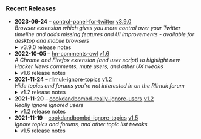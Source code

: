 ### Recent Releases

<!-- RECENT_RELEASES -->
<ul>
<li>
  <strong>2023-06-24</strong> – <a href="https://github.com/insin/control-panel-for-twitter">control-panel-for-twitter</a> <a href="https://github.com/insin/control-panel-for-twitter/releases/tag/v3.9.0">v3.9.0</a>
  <div><em>Browser extension which gives you more control over your Twitter timeline and adds missing features and UI improvements - available for desktop and mobile browsers</em></div>
  <details><summary>v3.9.0 release notes</summary><ul>
<li>Added a "Retweets in Lists" setting which lets you hide retweets in pinned Lists on the Home screen</li>
<li>Added an option to only hide Explore on desktop when the sidebar is visible (enabled by default)</li>
<li>Changed default setting: don't hide Communities, as it's not a main navigation item on mobile any more</li>
<li>Changed default setting: don't shrink the account switcher on desktop</li>
<li>Fixed "Hide Subscriptions" not hiding Subscribe buttons in the desktop media viewer modal</li>
<li>Fixed some French and Simplified Chinese translations</li>
</ul>
<hr>
<p>Available in the following extension stores:</p>
<p><a href="https://chrome.google.com/webstore/detail/control-panel-for-twitter/kpmjjdhbcfebfjgdnpjagcndoelnidfj" rel="nofollow"><img src="https://user-images.githubusercontent.com/226692/212897023-9e66b1b0-e1cd-44df-a4f2-3d5bda80c5f8.png" alt="Chrome" style="max-width: 100%;"></a></p>
<hr>
<h2>Screenshots</h2>
<h3>New/changed settings</h3>
<p><a target="_blank" rel="noopener noreferrer" href="https://github.com/insin/control-panel-for-twitter/assets/226692/6d0b73b6-a733-442d-9cb5-65b392b94a7f"><img width="500" alt="Screen Shot 2023-06-24 at 7 54 17 pm" src="https://github.com/insin/control-panel-for-twitter/assets/226692/6d0b73b6-a733-442d-9cb5-65b392b94a7f" style="max-width: 100%;"></a></p>
<p><a target="_blank" rel="noopener noreferrer" href="https://github.com/insin/control-panel-for-twitter/assets/226692/971f8715-7a10-410f-8793-ec826e044831"><img width="500" alt="Screen Shot 2023-06-24 at 7 54 37 pm" src="https://github.com/insin/control-panel-for-twitter/assets/226692/971f8715-7a10-410f-8793-ec826e044831" style="max-width: 100%;"></a></p></details>
</li>
<li>
  <strong>2022-10-05</strong> – <a href="https://github.com/insin/hn-comments-owl">hn-comments-owl</a> <a href="https://github.com/insin/hn-comments-owl/releases/tag/v1.6">v1.6</a>
  <div><em>A Chrome and Firefox extension (and user script) to highlight new Hacker News comments, mute users, and other UX tweaks</em></div>
  <details><summary>v1.6 release notes</summary><ul>
<li>Fixed displaying the number of new comments on item list pages</li>
</ul></details>
</li>
<li>
  <strong>2021-11-24</strong> – <a href="https://github.com/insin/rllmuk-ignore-topics">rllmuk-ignore-topics</a> <a href="https://github.com/insin/rllmuk-ignore-topics/releases/tag/v1.2">v1.2</a>
  <div><em>Hide topics and forums you're not interested in on the Rllmuk forum</em></div>
  <details><summary>v1.2 release notes</summary><ul>
<li>Added support for the Fluid view</li>
<li>Added a collapse control for the Fluid sidebar</li>
</ul></details>
</li>
<li>
  <strong>2021-11-20</strong> – <a href="https://github.com/insin/cookdandbombd-really-ignore-users">cookdandbombd-really-ignore-users</a> <a href="https://github.com/insin/cookdandbombd-really-ignore-users/releases/tag/v1.2">v1.2</a>
  <div><em>Really ignore ignored users</em></div>
  <details><summary>v1.2 release notes</summary><p>Updated for new theme</p>
<p>Added re-striping of posts so it doesn't look weird when posts are hidden</p></details>
</li>
<li>
  <strong>2021-11-19</strong> – <a href="https://github.com/insin/cookdandbombd-ignore-topics">cookdandbombd-ignore-topics</a> <a href="https://github.com/insin/cookdandbombd-ignore-topics/releases/tag/v1.5">v1.5</a>
  <div><em>Ignore topics and forums, and other topic list tweaks</em></div>
  <details><summary>v1.5 release notes</summary><p>Fixed alternate striping of topics when ignored topics are hidden</p></details>
</li>
</ul>
<!-- /RECENT_RELEASES -->
